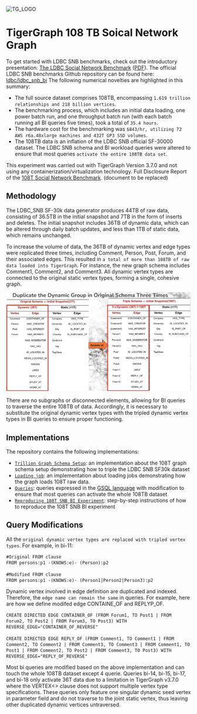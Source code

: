 ![TG_LOGO](https://github.com/trumanWangtg/ecosys/blob/master/docs/images/github/tgcloudbanner.png)

# TigerGraph 108 TB Soical Network Graph 
To get started with LDBC SNB benchmarks, check out the introductory presentation: [The LDBC Social Network Benchmark](https://docs.google.com/presentation/d/1p-nuHarSOKCldZ9iEz__6_V3sJ5kbGWlzZHusudW_Cc/) ([PDF](https://ldbcouncil.org/docs/presentations/ldbc-snb-2021-12.pdf)).
The official LDBC SNB benchmarks Github repository can be found here: [ldbc/ldbc_snb_bi](https://github.com/ldbc/ldbc_snb_bi)
The following numerical novelties are highlighted in this summary:

* The full source dataset comprises 108TB, encompassing `1.619 trillion relationships and 218 billion vertices`.
* The benchmarking process, which includes an initial data loading, one power batch run, and one throughput batch run (with each batch running all BI queries five times), took a total of `35.4 hours`.
* The hardware cost for the benchmarking was `$843/hr, utilizing 72 AWS r6a.48xlarge machines and 432T GP3 SSD volumes`.
* The 108TB data is an inflation of the LDBC SNB official SF-30000 dataset. The LDBC SNB schema and BI workload queries were altered to ensure that most queries `activate the entire 108TB data set`.

 This experiment was carried out with TigerGraph Version 3.7.0 and not using any containerization/virtualization technology.  Full Disclosure Report of the [108T Social Network Benchmark](https://docs.google.com/document/d/1h4PnZGpg8-HYBvIHjjgdeonchZo7hSHfEK8IsTrTZN0/edit). (document to be replaced) 


## Methodology
The LDBC_SNB SF-30k data generator produces 44TB of raw data, consisting of 36.5TB in the initial snapshot and 7TB in the form of inserts and deletes. The initial snapshot includes 36TB of dynamic data, which can be altered through daily batch updates, and less than 1TB of static data, which remains unchanged.

To increase the volume of data, the 36TB of dynamic vertex and edge types were replicated three times, including Comment, Person, Post, Forum, and their associated edges. This resulted in `a total of more than 108TB of raw data loaded into TigerGraph`. For instance, the new graph schema includes Comment1, Comment2, and Comment3. All dynamic vertex types are connected to the original static vertex types, forming a single, cohesive graph. 

![Schema_change_diagram](https://github.com/trumanWangtg/108TB_trillion_graph_SNB/blob/main/common/schema_diagram.png)

There are no subgraphs or disconnected elements, allowing for BI queries to traverse the entire 108TB of data. Accordingly, it is necessary to substitute the original dynamic vertex types with the tripled dynamic vertex types in BI queries to ensure proper functioning.
## Implementations

The repository contains the following implementations:

* [`Trillion Graph Schema Setup`](tigergraph/ddl/schema.gsql): an implementation about the 108T graph schema setup demonstrating how to triple the LDBC SNB SF30k dataset
* [`Loading job`](tigergraph/ddl/load_dynamic.gsql): an implementation about loading jobs demonstrating how the graph loads 108T raw data. 
* [`Queries`](tigergraph/queries):  queries expressed in the [GSQL language](https://www.tigergraph.com/gsql/) with modification to ensure that most queries can activate the whole 108TB dataset
* [`Reproducing 108T SNB BI Experiment`](tigergraph/benchmark_on_cluster/README.md): step-by-step instructions of how to reproduce the 108T SNB BI experiment

 ## Query Modifications 
All the `original dynamic vertex types are replaced with tripled vertex types`. For example, in bi-11:
```
#Original FROM clause
FROM persons:p1 -(KNOWS:e)- (Person):p2 

#Modified FROM clause
FROM persons:p1 -(KNOWS:e)- (Person1|Person2|Person3):p2 
```
Dynamic vertex involved in edge definition are duplicated and indexed. Therefore, the `edge name can remain the same` in queries. For example, here are how we define modifed edge CONTAINE_OF and REPLYP_OF.
```
CREATE DIRECTED EDGE CONTAINER_OF (FROM Forum1, TO Post1 | FROM Forum2, TO Post2 | FROM Forum3, TO Post3) WITH REVERSE_EDGE="CONTAINER_OF_REVERSE"

CREATE DIRECTED EDGE REPLY_OF (FROM Comment1, TO Comment1 | FROM Comment2, TO Comment2 | FROM Comment3, TO Comment3 | FROM Comment1, TO Post1 | FROM Comment2, TO Post2 | FROM Comment3, TO Post3) WITH REVERSE_EDGE="REPLY_OF_REVERSE"
```
Most bi queries are modified based on the above implementation and can touch the whole 108TB dataset except 4 querie. Queries bi-14, bi-15, bi-17, and bi-18 only activate 36T data due to a limitation in TigerGraph v3.7.0 where the VERTEX<> clause does not support multiple vertex type specifications. These queries only feature one singular dynamic seed vertex in parameter field and do not traverse to the joint static vertex, thus leaving other duplicated dynamic vertices untraversed.




